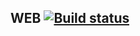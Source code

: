 ## WEB [![Build status](https://ci.appveyor.com/api/projects/status/7mtigsf8wb5q8iog?svg=true)](https://ci.appveyor.com/project/greyear/web)